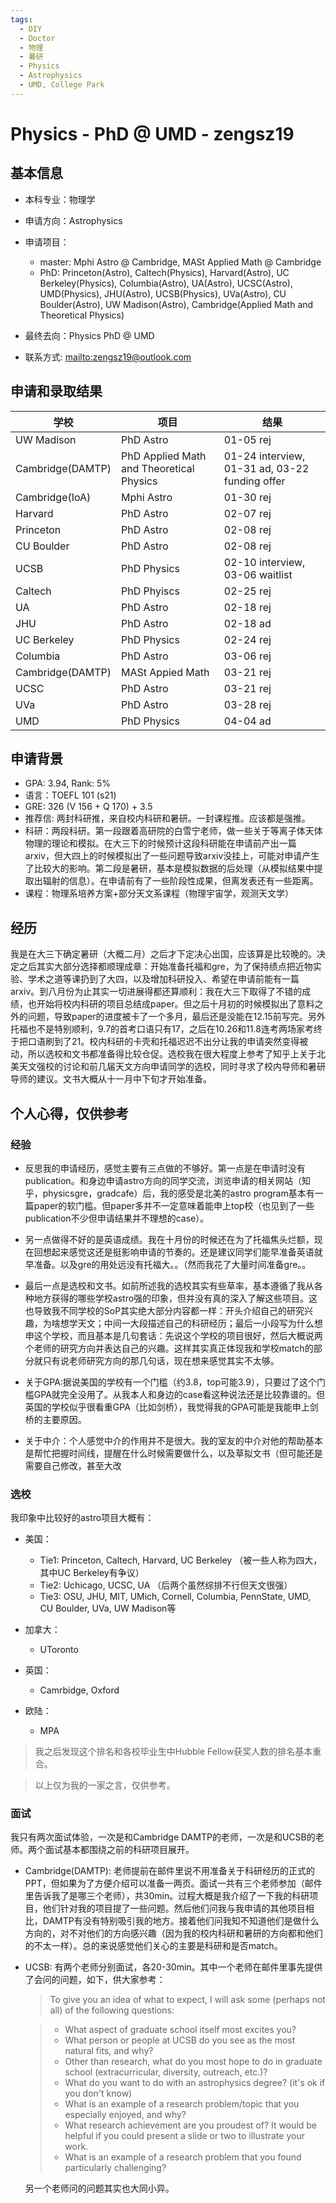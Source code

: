```yaml
---
tags:
  - DIY
  - Doctor
  - 物理
  - 暑研
  - Physics
  - Astrophysics
  - UMD, College Park
---
```



# Physics - PhD @ UMD - zengsz19


## 基本信息

- 本科专业：物理学
- 申请方向：Astrophysics
- 申请项目：
    - master: Mphi Astro @ Cambridge, MASt Applied Math @ Cambridge
    - PhD: Princeton(Astro), Caltech(Physics), Harvard(Astro), UC Berkeley(Physics), Columbia(Astro), UA(Astro), UCSC(Astro), UMD(Physics), JHU(Astro), UCSB(Physics), UVa(Astro), CU Boulder(Astro), UW Madison(Astro), Cambridge(Applied Math and Theoretical Physics)

- 最终去向：Physics PhD @ UMD
- 联系方式: <mailto:zengsz19@outlook.com>


## 申请和录取结果


| 学校 | 项目 | 结果 |
| ---- | ---- | ---- |
| UW Madison | PhD Astro | 01-05 rej |
| Cambridge(DAMTP) | PhD Applied Math and Theoretical Physics | 01-24 interview, 01-31 ad, 03-22 funding offer |
| Cambridge(IoA) | Mphi Astro | 01-30 rej |
| Harvard | PhD Astro | 02-07 rej |
| Princeton | PhD Astro | 02-08 rej |
| CU Boulder | PhD Astro | 02-08 rej |
| UCSB | PhD Physics | 02-10 interview, 03-06 waitlist |
| Caltech | PhD Phyiscs | 02-25 rej |
| UA | PhD Astro | 02-18 rej |
| JHU | PhD Astro | 02-18 ad |
| UC Berkeley | PhD Physics | 02-24 rej |
| Columbia | PhD Astro | 03-06 rej |
| Cambridge(DAMTP) | MASt Appied Math | 03-21 rej |
| UCSC | PhD Astro | 03-21 rej |
| UVa | PhD Astro | 03-28 rej |
| UMD | PhD Physics | 04-04 ad |


## 申请背景

- GPA: 3.94, Rank: 5%
- 语言：TOEFL 101 (s21)
- GRE: 326 (V 156 + Q 170) + 3.5
- 推荐信: 两封科研推，来自校内科研和暑研。一封课程推。应该都是强推。
- 科研：两段科研。第一段跟着高研院的白雪宁老师，做一些关于等离子体天体物理的理论和模拟。在大三下的时候预计这段科研能在申请前产出一篇arxiv，但大四上的时候模拟出了一些问题导致arxiv没挂上，可能对申请产生了比较大的影响。第二段是暑研，基本是模拟数据的后处理（从模拟结果中提取出辐射的信息）。在申请前有了一些阶段性成果，但离发表还有一些距离。
- 课程：物理系培养方案+部分天文系课程（物理宇宙学，观测天文学）

## 经历

我是在大三下确定暑研（大概二月）之后才下定决心出国，应该算是比较晚的。决定之后其实大部分选择都顺理成章：开始准备托福和gre，为了保持绩点把近物实验、学术之道等课扔到了大四，以及增加科研投入、希望在申请前能有一篇arxiv。到八月份为止其实一切进展得都还算顺利：我在大三下取得了不错的成绩，也开始将校内科研的项目总结成paper。但之后十月初的时候模拟出了意料之外的问题，导致paper的进度被卡了一个多月，最后还是没能在12.15前写完。另外托福也不是特别顺利，9.7的首考口语只有17，之后在10.26和11.8连考两场家考终于把口语刷到了21。校内科研的卡壳和托福迟迟不出分让我的申请突然变得被动，所以选校和文书都准备得比较仓促。选校我在很大程度上参考了知乎上关于北美天文强校的讨论和前几届天文方向申请同学的选校，同时寻求了校内导师和暑研导师的建议。文书大概从十一月中下旬才开始准备。

## 个人心得，仅供参考

### 经验
- 反思我的申请经历，感觉主要有三点做的不够好。第一点是在申请时没有publication。和身边申请astro方向的同学交流，浏览申请的相关网站（知乎，physicsgre，gradcafe）后，我的感受是北美的astro program基本有一篇paper的软门槛。但paper多并不一定意味着能申上top校（也见到了一些publication不少但申请结果并不理想的case）。

- 另一点做得不好的是英语成绩。我在十月份的时候还在为了托福焦头烂额，现在回想起来感觉这还是挺影响申请的节奏的。还是建议同学们能早准备英语就早准备。以及gre的用处远没有托福大。。（然而我花了大量时间准备gre。。

- 最后一点是选校和文书。如前所述我的选校其实有些草率，基本遵循了我从各种地方获得的哪些学校astro强的印象，但并没有真的深入了解这些项目。这也导致我不同学校的SoP其实绝大部分内容都一样：开头介绍自己的研究兴趣，为啥想学天文；中间一大段描述自己的科研经历；最后一小段写为什么想申这个学校，而且基本是几句套话：先说这个学校的项目很好，然后大概说两个老师的研究方向并表达自己的兴趣。这样其实真正体现我和学校match的部分就只有说老师研究方向的那几句话，现在想来感觉其实不太够。

- 关于GPA:据说美国的学校有一个门槛（约3.8，top可能3.9），只要过了这个门槛GPA就完全没用了。从我本人和身边的case看这种说法还是比较靠谱的。但英国的学校似乎很看重GPA（比如剑桥），我觉得我的GPA可能是我能申上剑桥的主要原因。

- 关于中介：个人感觉中介的作用并不是很大。我的室友的中介对他的帮助基本是帮忙把握时间线，提醒在什么时候需要做什么，以及草拟文书（但可能还是需要自己修改，甚至大改



### 选校
我印象中比较好的astro项目大概有：

-   美国：
    -   Tie1: Princeton, Caltech, Harvard, UC Berkeley （被一些人称为四大，其中UC Berkeley有争议）
    -   Tie2: Uchicago, UCSC, UA （后两个虽然综排不行但天文很强）
    -   Tie3: OSU, JHU, MIT, UMich, Cornell, Columbia, PennState, UMD, CU Boulder, UVa, UW Madison等

-   加拿大：
    -   UToronto

-   英国：
    -   Camrbidge, Oxford

-   欧陆：
    -   MPA

> 我之后发现这个排名和各校毕业生中Hubble Fellow获奖人数的排名基本重合。

> 以上仅为我的一家之言，仅供参考。

### 面试
我只有两次面试体验，一次是和Cambridge DAMTP的老师，一次是和UCSB的老师。两个面试基本都围绕之前的科研项目展开。

- Cambridge(DAMTP): 老师提前在邮件里说不用准备关于科研经历的正式的PPT，但如果为了方便介绍可以准备一两页。面试一共有三个老师参加（邮件里告诉我了是哪三个老师），共30min。过程大概是我介绍了一下我的科研项目，他们针对我的项目提了一些问题。然后他们问我与我申请的其他项目相比，DAMTP有没有特别吸引我的地方。接着他们问我知不知道他们是做什么方向的，对不对他们的方向感兴趣（因为我的校内科研和暑研的方向都和他们的不太一样）。总的来说感觉他们关心的主要是科研和是否match。

-   UCSB: 有两个老师分别面试，各20-30min。其中一个老师在邮件里事先提供了会问的问题，如下，供大家参考：

    >   To give you an idea of what to expect, I will ask some (perhaps not all) of the following questions:

    >   -   What aspect of graduate school itself most excites you?
    >   -   What person or people at UCSB do you see as the most natural fits, and why?
    >   -   Other than research, what do you most hope to do in graduate school (extracurricular, diversity, outreach, etc.)?
    >   -   What do you want to do with an astrophysics degree?  (it's ok if you don't know)
    >   -   What is an example of a research problem/topic that you especially enjoyed, and why?
    >   -   What research achievement are you proudest of? It would be helpful if you could present a slide or two to illustrate your work.
    >   -   What is an example of a research problem that you found particularly challenging?

    另一个老师问的问题其实也大同小异。